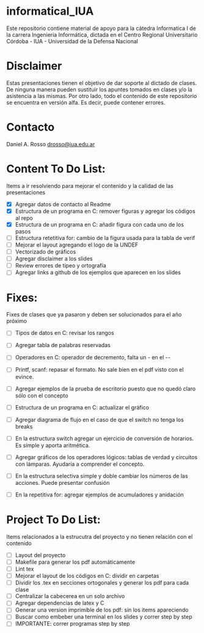 # informaticaI_IUA
Este repositorio contiene material de apoyo para la cátedra Informatica I de la carrera Ingeniería Informática, dictada en el
Centro Regional Universitario Córdoba - IUA - Universidad de la Defensa Nacional

Disclaimer
=======
Estas presentaciones tienen el objetivo de dar soporte al dictado de clases. De ninguna manera pueden sustituir los apuntes tomados en clases y/o la asistencia a las mismas. Por otro lado, todo el contenido de este repositorio se encuentra en versión alfa. Es decir, puede contener errores.

Contacto
=======
Daniel A. Rosso
drosso@iua.edu.ar

Content To Do List:
=======
Items a ir resolviendo para mejorar el contenido y la calidad de las presentaciones
- [X] Agregar datos de contacto al Readme
- [X] Estructura de un programa en C: remover figuras y agregar los códigos al repo
- [X] Estructura de un programa en C: añadir figura con cada uno de los pasos
- [ ] Estructura retetitiva for: cambio de la figura usada para la tabla de verif
- [ ] Mejorar el layout agregando el logo de la UNDEF
- [ ] Vectorizado de gráficos
- [ ] Agregar disclaimer a los slides
- [ ] Review errores de tipeo y ortografía
- [ ] Agregar links a github de los ejemplos que aparecen en los slides

Fixes:
=======
Fixes de clases que ya pasaron y deben ser solucionados para el año próximo
- [ ] Tipos de datos en C: revisar los rangos
- [ ] Agregar tabla de palabras reservadas
- [ ] Operadores en C: operador de decremento, falta un - en el --
- [ ] Printf, scanf: repasar el formato. No sale bien en el pdf visto con el evince.
- [ ] Agregar ejemplos de la prueba de escritorio puesto que no quedó claro sólo con el concepto
- [ ] Estructura de un programa en C: actualizar el gráfico
- [ ] Agregar diagrama de flujo en el caso de que el switch no tenga los breaks
- [ ] En la estructura switch agregar un ejercicio de conversión de horarios. Es simple y aporta aritmética.
- [ ] Agregar gráficos de los operadores lógicos: tablas de verdad y circuitos con lámparas. Ayudaría a comprender el concepto.
- [ ] En la estructura selectiva simple y doble cambiar los números de las acciones. Puede presentar confusión
- [ ] En la repetitiva for: agregar ejemplos de acumuladores y anidación


Project To Do List:
=======
Items relacionados a la estrucutra del proyecto y no tienen relación con el contenido
- [ ] Layout del proyecto
- [ ] Makefile para generar los pdf automáticamente
- [ ] Lint tex
- [ ] Mejorar el layout de los códigos en C: dividir en carpetas
- [ ] Dividir los .tex en secciones ortogonales y generar los pdf para cada clase
- [ ] Centralizar la cabecerea en un solo archivo
- [ ] Agregar dependencias de latex y C
- [ ] Generar una version imprimible de los pdf: sin los items apareciendo
- [ ] Buscar como embeber una terminal en los slides y correr step by step
- [ ] IMPORTANTE: correr programas step by step
